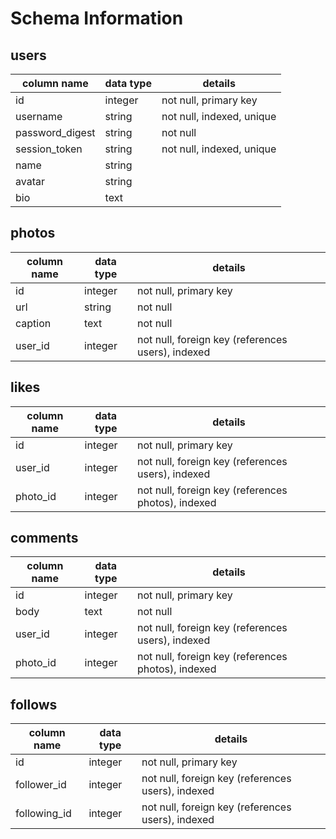 # Schema Information

## users
column name     | data type | details
----------------|-----------|--------------------------
id              | integer   | not null, primary key
username        | string    | not null, indexed, unique
password_digest | string    | not null
session_token   | string    | not null, indexed, unique
name            | string    |
avatar          | string    |
bio             | text      |

## photos
column name | data type | details
------------|-----------|--------------------------------------------------
id          | integer   | not null, primary key
url         | string    | not null
caption     | text      | not null
user_id     | integer   | not null, foreign key (references users), indexed

## likes
column name | data type | details
------------|-----------|---------------------------------------------------
id          | integer   | not null, primary key
user_id     | integer   | not null, foreign key (references users), indexed
photo_id    | integer   | not null, foreign key (references photos), indexed

## comments
column name | data type | details
------------|-----------|---------------------------------------------------
id          | integer   | not null, primary key
body        | text      | not null
user_id     | integer   | not null, foreign key (references users), indexed
photo_id    | integer   | not null, foreign key (references photos), indexed

## follows
column name  | data type | details
-------------|-----------|--------------------------------------------------
id           | integer   | not null, primary key
follower_id  | integer   | not null, foreign key (references users), indexed
following_id | integer   | not null, foreign key (references users), indexed
